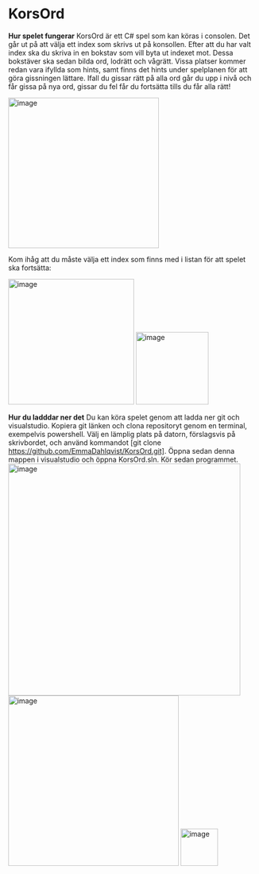 # KorsOrd
**Hur spelet fungerar**
KorsOrd är ett C# spel som kan köras i consolen. Det går ut på att välja ett index som skrivs ut på konsollen. Efter att du har valt index ska du skriva in en bokstav som vill byta ut indexet mot. Dessa bokstäver ska sedan bilda ord, lodrätt och vågrätt. Vissa platser kommer redan vara ifyllda som hints, samt finns det hints under spelplanen för att göra gissningen lättare. Ifall du gissar rätt på alla ord går du upp i nivå och får gissa på nya ord, gissar du fel får du fortsätta tills du får alla rätt!

<img width="303" alt="image" src="https://user-images.githubusercontent.com/91540265/194552828-66ee823f-3011-4b74-ac14-4c94ede02eec.png">

Kom ihåg att du måste välja ett index som finns med i listan för att spelet ska fortsätta:

<img width="253" alt="image" src="https://user-images.githubusercontent.com/91540265/194553012-4168c84b-db1d-447f-977a-91b9673df66f.png">
<img width="146" alt="image" src="https://user-images.githubusercontent.com/91540265/194553173-0f5f14ed-1498-4332-8ccd-4793b02f6381.png">

**Hur du ladddar ner det**
Du kan köra spelet genom att ladda ner git och visualstudio. Kopiera git länken och clona repositoryt genom en terminal, exempelvis powershell. Välj en lämplig plats på datorn, förslagsvis på skrivbordet, och använd kommandot [git clone https://github.com/EmmaDahlqvist/KorsOrd.git]. Öppna sedan denna mappen i visualstudio och öppna KorsOrd.sln. Kör sedan programmet.
<img width="467" alt="image" src="https://user-images.githubusercontent.com/91540265/198583050-e9f2429c-02b4-47eb-915f-51a368646413.png">
<img width="343" alt="image" src="https://user-images.githubusercontent.com/91540265/198583106-14c5b3a9-433a-4717-84a0-6288e6c98a75.png">
<img width="75" alt="image" src="https://user-images.githubusercontent.com/91540265/198583156-8e123040-e801-4d16-8f08-5fee46636f5f.png">


